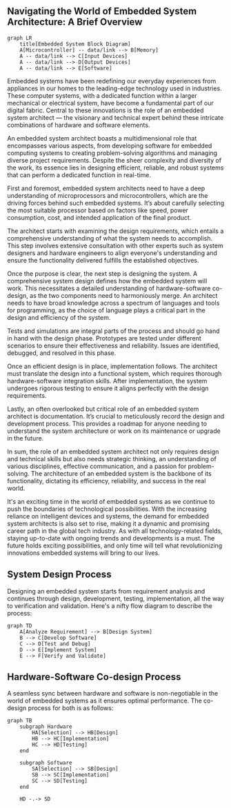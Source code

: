 ## Navigating the World of Embedded System Architecture: A Brief Overview     

```mermaid 
graph LR
    title[Embedded System Block Diagram]
    A[Microcontroller] -- data/link --> B[Memory]
    A -- data/link --> C[Input Devices]
    A -- data/link --> D[Output Devices]
    A -- data/link --> E[Software]
```

Embedded systems have been redefining our everyday experiences from appliances in our homes to the leading-edge technology used in industries. These computer systems, with a dedicated function within a larger mechanical or electrical system, have become a fundamental part of our digital fabric. Central to these innovations is the role of an embedded system architect — the visionary and technical expert behind these intricate combinations of hardware and software elements. 

An embedded system architect boasts a multidimensional role that encompasses various aspects, from developing software for embedded computing systems to creating problem-solving algorithms and managing diverse project requirements. Despite the sheer complexity and diversity of the work, its essence lies in designing efficient, reliable, and robust systems that can perform a dedicated function in real-time.

First and foremost, embedded system architects need to have a deep understanding of microprocessors and microcontrollers, which are the driving forces behind such embedded systems. It’s about carefully selecting the most suitable processor based on factors like speed, power consumption, cost, and intended application of the final product.

The architect starts with examining the design requirements, which entails a comprehensive understanding of what the system needs to accomplish. This step involves extensive consultation with other experts such as system designers and hardware engineers to align everyone's understanding and ensure the functionality delivered fulfills the established objectives. 

Once the purpose is clear, the next step is designing the system. A comprehensive system design defines how the embedded system will work. This necessitates a detailed understanding of hardware-software co-design, as the two components need to harmoniously merge. An architect needs to have broad knowledge across a spectrum of languages and tools for programming, as the choice of language plays a critical part in the design and efficiency of the system.

Tests and simulations are integral parts of the process and should go hand in hand with the design phase. Prototypes are tested under different scenarios to ensure their effectiveness and reliability. Issues are identified, debugged, and resolved in this phase.

Once an efficient design is in place, implementation follows. The architect must translate the design into a functional system, which requires thorough hardware-software integration skills. After implementation, the system undergoes rigorous testing to ensure it aligns perfectly with the design requirements.

Lastly, an often overlooked but critical role of an embedded system architect is documentation. It’s crucial to meticulously record the design and development process. This provides a roadmap for anyone needing to understand the system architecture or work on its maintenance or upgrade in the future. 

In sum, the role of an embedded system architect not only requires design and technical skills but also needs strategic thinking, an understanding of various disciplines, effective communication, and a passion for problem-solving. The architecture of an embedded system is the backbone of its functionality, dictating its efficiency, reliability, and success in the real world. 

It's an exciting time in the world of embedded systems as we continue to push the boundaries of technological possibilities. With the increasing reliance on intelligent devices and systems, the demand for embedded system architects is also set to rise, making it a dynamic and promising career path in the global tech industry. As with all technology-related fields, staying up-to-date with ongoing trends and developments is a must. The future holds exciting possibilities, and only time will tell what revolutionizing innovations embedded systems will bring to our lives.

## System Design Process

Designing an embedded system starts from requirement analysis and continues through design, development, testing, implementation, all the way to verification and validation. Here's a nifty flow diagram to describe the process:

```mermaid
graph TD
    A[Analyze Requirement] --> B[Design System]
    B --> C[Develop Software]
    C --> D[Test and Debug]
    D --> E[Implement System]
    E --> F[Verify and Validate]
```

## Hardware-Software Co-design Process

A seamless sync between hardware and software is non-negotiable in the world of embedded systems as it ensures optimal performance. The co-design process for both is as follows:

```mermaid
graph TB
    subgraph Hardware
        HA[Selection] --> HB[Design]
        HB --> HC[Implementation]
        HC --> HD[Testing]
    end

    subgraph Software
        SA[Selection] --> SB[Design]
        SB --> SC[Implementation]
        SC --> SD[Testing]
    end

    HD -.-> SD
```    
